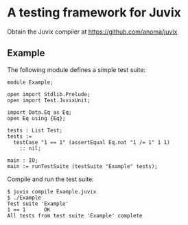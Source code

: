 # A testing framework for Juvix

Obtain the Juvix compiler at https://github.com/anoma/juvix

## Example

The following module defines a simple test suite:

```
module Example;

open import Stdlib.Prelude;
open import Test.JuvixUnit;

import Data.Eq as Eq;
open Eq using {Eq};

tests : List Test;
tests :=
  testCase "1 == 1" (assertEqual Eq.nat "1 /= 1" 1 1)
    :: nil;

main : IO;
main := runTestSuite (testSuite "Example" tests);
```

Compile and run the test suite:

``` shell
$ juvix compile Example.juvix
$ ./Example
Test suite 'Example'
1 == 1		OK
All tests from test suite 'Example' complete
```
